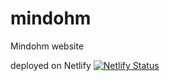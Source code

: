 # mindohm
Mindohm website

deployed on Netlify [![Netlify Status](https://api.netlify.com/api/v1/badges/b45c42d4-6bf9-48a3-bdb7-7111105f4fd1/deploy-status)](https://app.netlify.com/sites/mindohm/deploys)

